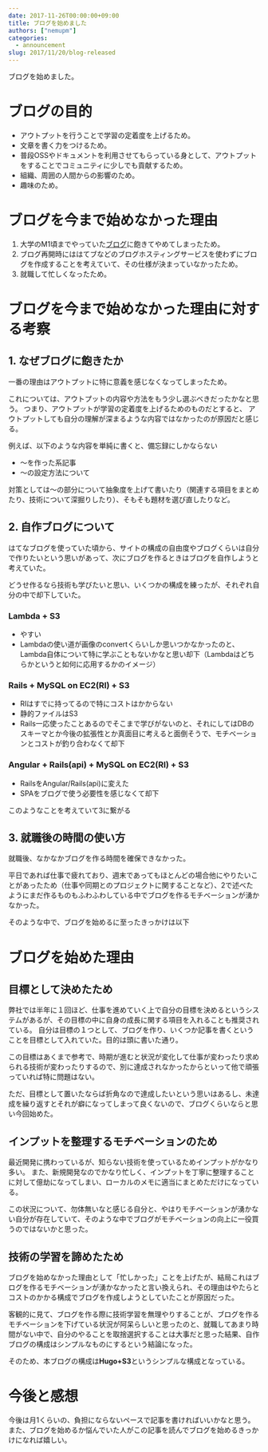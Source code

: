 ```yaml
---
date: 2017-11-26T00:00:00+09:00
title: ブログを始めました
authors: ["nemupm"]
categories:
  - announcement
slug: 2017/11/20/blog-released
---
```


ブログを始めました。

# ブログの目的

* アウトプットを行うことで学習の定着度を上げるため。
* 文章を書く力をつけるため。
* 普段OSSやドキュメントを利用させてもらっている身として、アウトプットをすることでコミュニティに少しでも貢献するため。
* 組織、周囲の人間からの影響のため。
* 趣味のため。

# ブログを今まで始めなかった理由

1. 大学のM1頃までやっていた[ブログ](http://nemupm.hatenablog.com/)に飽きてやめてしまったため。
2. ブログ再開時にははてブなどのブログホスティングサービスを使わずにブログを作成することを考えていて、その仕様が決まっていなかったため。
3. 就職して忙しくなったため。

# ブログを今まで始めなかった理由に対する考察

## 1. なぜブログに飽きたか

一番の理由はアウトプットに特に意義を感じなくなってしまったため。

これについては、アウトプットの内容や方法をもう少し選ぶべきだったかなと思う。
つまり、アウトプットが学習の定着度を上げるためのものだとすると、
アウトプットしても自分の理解が深まるような内容ではなかったのが原因だと感じる。

例えば、以下のような内容を単純に書くと、備忘録にしかならない

* 〜を作った系記事
* 〜の設定方法について

対策としては〜の部分について抽象度を上げて書いたり（関連する項目をまとめたり、技術について深掘りしたり）、そもそも題材を選び直したりなど。

## 2. 自作ブログについて

はてなブログを使っていた頃から、サイトの構成の自由度やブログくらいは自分で作りたいという思いがあって、次にブログを作るときはブログを自作しようと考えていた。

どうせ作るなら技術も学びたいと思い、いくつかの構成を練ったが、それぞれ自分の中で却下していた。

### Lambda + S3
	
* やすい
* Lambdaの使い道が画像のconvertくらいしか思いつかなかったのと、Lambda自体について特に学ぶこともないかなと思い却下（Lambdaはどちらかというと如何に応用するかのイメージ）

### Rails + MySQL on EC2(RI) + S3

* RIはすでに持ってるので特にコストはかからない
* 静的ファイルはS3
* Rails一応使ったことあるのでそこまで学びがないのと、それにしてはDBのスキーマとか今後の拡張性とか真面目に考えると面倒そうで、モチベーションとコストが釣り合わなくて却下

### Angular + Rails(api) + MySQL on EC2(RI) + S3

* RailsをAngular/Rails(api)に変えた
* SPAをブログで使う必要性を感じなくて却下

このようなことを考えていて3に繋がる

## 3. 就職後の時間の使い方

就職後、なかなかブログを作る時間を確保できなかった。

平日であれば仕事で疲れており、週末であってもほとんどの場合他にやりたいことがあったため（仕事や同期とのプロジェクトに関することなど）、2で述べたようにまだ作るものもふわふわしている中でブログを作るモチベーションが湧かなかった。

そのような中で、ブログを始めるに至ったきっかけは以下

# ブログを始めた理由

## 目標として決めたため

弊社では半年に１回ほど、仕事を進めていく上で自分の目標を決めるというシステムがあるが、その目標の中に自身の成長に関する項目を入れることも推奨されている。
自分は目標の１つとして、ブログを作り、いくつか記事を書くということを目標として入れていた。目的は頭に書いた通り。

この目標はあくまで参考で、時期が進むと状況が変化して仕事が変わったり求められる技術が変わったりするので、別に達成されなかったからといって他で頑張っていれば特に問題はない。

ただ、目標として置いたならば折角なので達成したいという思いはあるし、未達成を繰り返すとそれが癖になってしまって良くないので、ブログくらいならと思い今回始めた。

## インプットを整理するモチベーションのため

最近開発に携わっているが、知らない技術を使っているためインプットがかなり多い。
また、新規開発なのでかなり忙しく、インプットを丁寧に整理することに対して億劫になってしまい、ローカルのメモに適当にまとめただけになっている。

この状況について、勿体無いなと感じる自分と、やはりモチベーションが湧かない自分が存在していて、そのような中でブログがモチベーションの向上に一役買うのではないかと思った。

## 技術の学習を諦めたため

ブログを始めなかった理由として「忙しかった」ことを上げたが、結局これはブログを作るモチベーションが湧かなかったと言い換えられ、その理由はやたらとコストのかかる構成でブログを作成しようとしていたことが原因だった。

客観的に見て、ブログを作る際に技術学習を無理やりすることが、ブログを作るモチベーションを下げている状況が阿呆らしいと思ったのと、就職してあまり時間がない中で、自分のやることを取捨選択することは大事だと思った結果、自作ブログの構成はシンプルなものにするという結論になった。

そのため、本ブログの構成は**Hugo+S3**というシンプルな構成となっている。

# 今後と感想

今後は月1くらいの、負担にならないペースで記事を書ければいいかなと思う。また、ブログを始めるか悩んでいた人がこの記事を読んでブログを始めるきっかけになれば嬉しい。
